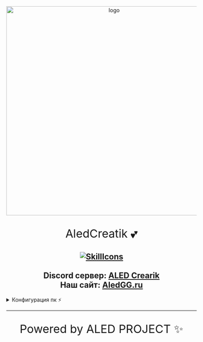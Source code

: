 <div id="logo" align="center">
<img src="https://i.imgur.com/hiZVAD2.png" alt="logo" style="width:555px;height:auto"> 
  
<p align="center" style="font-size:30px">AledCreatik 💕</p>
  
<a href="#">![SkillIcons](https://skillicons.dev/icons?i=js,nodejs,java,py,html,css,heroku,mongodb,vscode,discord)</a><br><br>
Discord сервер: [ALED Crearik](https://discord.gg/5BM4XD3qxM)<br>
Наш сайт: [AledGG.ru](https://aledproject.github.io)
---

<details align="left">
  <summary align="left">Конфигурация пк ⚡</summary>

- [x] ATX FORMULA F-3402
- [x] AEROCOOL VX PLUS 600W
- [x] ASUS TUF B450M-PRO GAMING
- [x] AMD Ryzen 5 5600G BOX
- [x] Palit NVIDIA GeForce RTX 2060SUPER 8GB
- [x] HyperX FURY HX424C15FB3 x2 8GB
- [x] NVMe SK Hynix HFS256GD9TNI
- [x] SEAGATE ST500DM002 500GB
- [x] A-DATA SU650 120GB
- [x] A-DATA SU650 240GB
- [x] DATO DS700 DS700SSD 128GB

</details>

---

<p align="center" style="font-size:30px">Powered by ALED PROJECT ✨</p>
